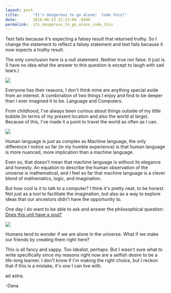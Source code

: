 ```yaml
---
layout: post
title:      "It's dangerous to go alone!  Code this!"
date:       2018-06-23 12:23:08 -0400
permalink:  its_dangerous_to_go_alone_code_this
---
```



Test fails because it's expecting a falsey result that returned truthy. So I change the statement to reflect a falsey statement and test fails because it now expects a truthy result.

The only conclusion here is a null statement. Neither true nor false. It just is. (I have no idea what the answer to this question is except to laugh with sad tears.)

![](https://media.tenor.com/images/701a53f5ed5bb4df3af074b0e2c02ce5/tenor.gif)

Everyone has their reasons, I don't think mine are anything special aside from an interest.  A combination of two things I enjoy and find to be deeper than I ever imagined it to be. Language and Computers.

From childhood, I've always been curious about things outside of my little bubble (in terms of my present location and also the world at large).  Because of this, I've made it a point to travel the world as often as I can.

![](http://i6.photobucket.com/albums/y231/CelesRebel/Japan%202011/CIMG0905.jpg)

Human language is just as complex as Machine language, the only difference I notice so far (in my humble experience) is that human language is more nuanced, more implication than a machine language.  

Even so, that doesn't mean that machine language is without its elegance and honesty.  An equation to describe the human observation of the universe is mathematical, and I feel so far that machine language is a clever blend of mathematics, logic, and imagination.

But how cool is it to talk to a computer?  I think it's pretty neat, to be honest.  Not just as a tool to facilitate the imagination, but also as a way to explore ideas that our ancestors didn't have the opportunity to.

One day I do want to be able to ask and answer the philosophical question: [Does this unit have a soul?](https://andphilosophy.com/2015/06/02/mass-effect-personal-identity-and-genocide/)

![](https://philosophyandpopculture.files.wordpress.com/2015/06/mass-effect.jpg?w=700&h=438)



Humans tend to wonder if we are alone in the universe.  What if we make our friends by creating them right here?

This is all fancy and sappy.  Too idealist, perhaps.  But I wasn't sure what to write specifically since my reasons right now are a selfish desire to be a life-long learner.  I don't know if I'm making the right choice, but I reckon that if this is a mistake, it's one I can live with.

ad astra.

-Dana


